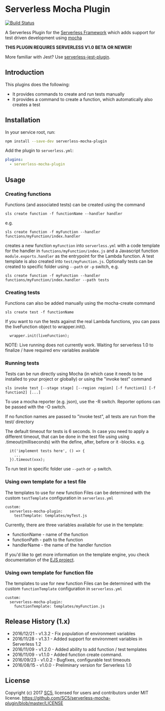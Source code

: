 # Serverless Mocha Plugin

[![Build Status](https://travis-ci.org/SC5/serverless-mocha-plugin.svg?branch=master)](https://travis-ci.org/SC5/serverless-mocha-plugin)

A Serverless Plugin for the [Serverless Framework](http://www.serverless.com) which
adds support for test driven development using [mocha](https://mochajs.org/)

**THIS PLUGIN REQUIRES SERVERLESS V1.0 BETA OR NEWER!**

More familiar with Jest? Use [serverless-jest-plugin](https://github.com/sc5/serverless-jest-plugin).

## Introduction

This plugins does the following:

* It provides commands to create and run tests manually
* It provides a command to create a function, which automatically also creates a test

## Installation

In your service root, run:

```bash
npm install --save-dev serverless-mocha-plugin
```

Add the plugin to `serverless.yml`:

```yml
plugins:
  - serverless-mocha-plugin
```

## Usage

### Creating functions

Functions (and associated tests) can be created using the command

```
sls create function -f functionName --handler handler
```
 
e.g.

```
sls create function -f myFunction --handler functions/myFunction/index.handler
```

creates a new function `myFunction` into `serverless.yml` with a code template for
the handler in `functions/myFunction/index.js` and a Javascript function `module.exports.handler` 
as the entrypoint for the Lambda function. A test template is also created into `test/myFunction.js`. Optionally tests can be created to specific folder using `--path` or `-p` switch, e.g. 

```
sls create function -f myFunction --handler functions/myFunction/index.handler --path tests
```

### Creating tests

Functions can also be added manually using the mocha-create command

```
sls create test -f functionName
```

If you want to run the tests against the real Lambda functions, you can pass the liveFunction object to wrapper.init().

```
  wrapper.init(liveFunction);
```

NOTE: Live running does not currently work. Waiting for serverless 1.0 to finalize / have required env variables available

### Running tests

Tests can be run directly using Mocha (in which case it needs to be installed to your project or globally)
or using the "invoke test" command

```
sls invoke test [--stage stage] [--region region] [-f function1] [-f function2] [...]
```

To use a mocha reporter (e.g. json), use the -R switch. Reporter options can be passed with the -O switch.

If no function names are passed to "invoke test", all tests are run from the test/ directory

The default timeout for tests is 6 seconds. In case you need to apply a different timeout, that can be done in the test file 
using using .timeout(milliseconds) with the define, after, before or it -blocks. e.g.
```
  it('implement tests here', () => {
    ...
  }).timeout(xxx);
```

To run test in specific folder use `--path` or `-p` switch.

### Using own template for a test file

The templates to use for new function Files can be determined with the custom `testTemplate` configuration in `serverless.yml`

```
custom:
  serverless-mocha-plugin:
    testTemplate: templates/myTest.js
```

Currently, there are three variables available for use in the template:

- functionName - name of the function
- functionPath - path to the function
- handlerName - the name of the handler function

If you'd like to get more information on the template engine, you check documentation of the [EJS project](http://ejs.co/).

### Using own template for function file

The templates to use for new function Files can be determined with the custom `functionTemplate` configuration in `serverless.yml`

```
custom:
  serverless-mocha-plugin:
    functionTemplate: templates/myFunction.js
```



## Release History (1.x)

* 2016/12/21 - v1.3.2 - Fix population of environment variables
* 2016/11/28 - v1.3.1 - Added support for environment variables in Serverless 1.2
* 2016/11/09 - v1.2.0 - Added ability to add function / test templates
* 2016/11/09 - v1.1.0 - Added function create command.
* 2016/09/23 - v1.0.2 - Bugfixes, configurable test timeouts
* 2016/08/15 - v1.0.0 - Preliminary version for Serverless 1.0

## License

Copyright (c) 2017 [SC5](http://sc5.io/), licensed for users and contributors under MIT license.
https://github.com/SC5/serverless-mocha-plugin/blob/master/LICENSE
